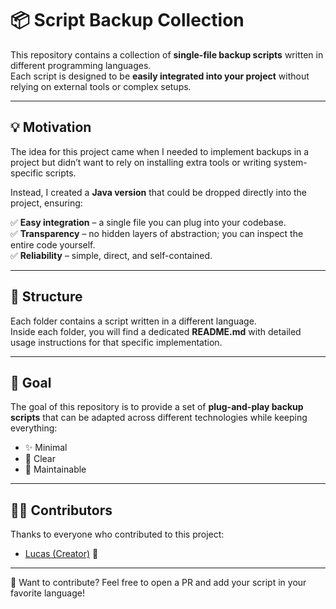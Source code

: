 # 📦 Script Backup Collection  

This repository contains a collection of **single-file backup scripts** written in different programming languages.  
Each script is designed to be **easily integrated into your project** without relying on external tools or complex setups.  

---

## 💡 Motivation  

The idea for this project came when I needed to implement backups in a project but didn’t want to rely on installing extra tools or writing system-specific scripts.  

Instead, I created a **Java version** that could be dropped directly into the project, ensuring:  

✅ **Easy integration** – a single file you can plug into your codebase.  
✅ **Transparency** – no hidden layers of abstraction; you can inspect the entire code yourself.  
✅ **Reliability** – simple, direct, and self-contained.  

---

## 📂 Structure  

Each folder contains a script written in a different language.  
Inside each folder, you will find a dedicated **README.md** with detailed usage instructions for that specific implementation.  

---

## 🎯 Goal  

The goal of this repository is to provide a set of **plug-and-play backup scripts** that can be adapted across different technologies while keeping everything:  

- ✨ Minimal  
- 📖 Clear  
- 🔧 Maintainable  

---

## 👨‍💻 Contributors  

Thanks to everyone who contributed to this project:  

- [Lucas (Creator)](https://github.com/) 🚀  

---

💬 Want to contribute? Feel free to open a PR and add your script in your favorite language!  
